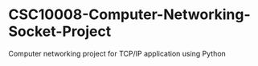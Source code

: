 # 	CSC10008-Computer-Networking-Socket-Project
 Computer networking project for TCP/IP application using Python
